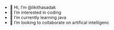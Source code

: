 - 👋 Hi, I’m @likithasadak
- 👀 I’m interested in coding
- 🌱 I’m currently learning java
- 💞️ I’m looking to collaborate on artifical intelligenc

<!---
likithasadak/likithasadak is a ✨ special ✨ repository because its `README.md` (this file) appears on your GitHub profile.
You can click the Preview link to take a look at your changes.
--->
